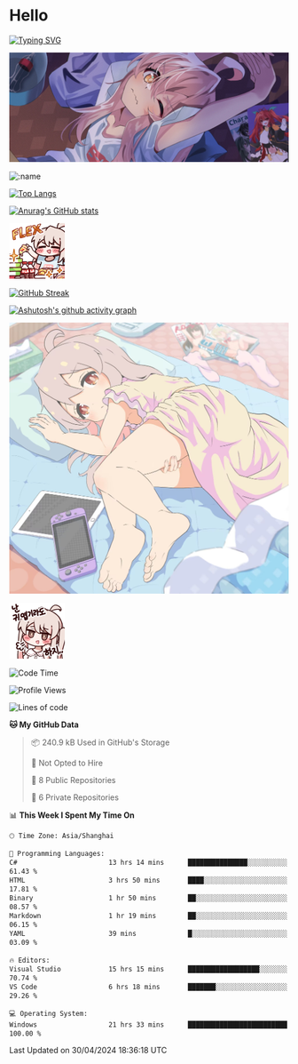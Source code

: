 # Hello

[![Typing SVG](https://readme-typing-svg.demolab.com?font=Fira+Code&pause=1000&color=F78FDE&width=435&lines=%E6%AC%A2%E8%BF%8E%E5%A4%A7%E4%BD%AC%E6%9D%A5%E8%AE%BF0v0)](https://git.io/typing-svg)

![bg.webp](bg.webp)

![:name](https://count.getloli.com/get/@hk416?theme=rule34)

[![Top Langs](https://github-readme-stats.vercel.app/api/top-langs/?username=qq583044063qq&locale=cn&hide=javascript,html,css&theme=tokyonight)](https://github.com/anuraghazra/github-readme-stats)

[![Anurag's GitHub stats](https://github-readme-stats.vercel.app/api?username=qq583044063qq&count_private=true&show_icons=true&locale=cn&theme=tokyonight)](https://github.com/anuraghazra/github-readme-stats)

![baimeng.png](mahiro_flex.png)

[![GitHub Streak](https://streak-stats.demolab.com/?user=qq583044063qq&locale=zh_Hans&theme=tokyonight)](https://git.io/streak-stats)

[![Ashutosh's github activity graph](https://github-readme-activity-graph.vercel.app/graph?username=qq583044063qq&theme=tokyo-night)](https://github.com/ashutosh00710/github-readme-activity-graph)

![mahiroshuiyi.jpg](assets/mahiroshuiyi.jpg)

![baimeng.png](mahiro.png)
<!--START_SECTION:waka-->
![Code Time](http://img.shields.io/badge/Code%20Time-845%20hrs%2019%20mins-blue)

![Profile Views](http://img.shields.io/badge/Profile%20Views-151-blue)

![Lines of code](https://img.shields.io/badge/From%20Hello%20World%20I%27ve%20Written-905.0%20thousand%20lines%20of%20code-blue)

**🐱 My GitHub Data** 

> 📦 240.9 kB Used in GitHub's Storage 
 > 
> 🚫 Not Opted to Hire
 > 
> 📜 8 Public Repositories 
 > 
> 🔑 6 Private Repositories 
 > 
📊 **This Week I Spent My Time On** 

```text
🕑︎ Time Zone: Asia/Shanghai

💬 Programming Languages: 
C#                       13 hrs 14 mins      ███████████████░░░░░░░░░░   61.43 % 
HTML                     3 hrs 50 mins       ████░░░░░░░░░░░░░░░░░░░░░   17.81 % 
Binary                   1 hr 50 mins        ██░░░░░░░░░░░░░░░░░░░░░░░   08.57 % 
Markdown                 1 hr 19 mins        ██░░░░░░░░░░░░░░░░░░░░░░░   06.15 % 
YAML                     39 mins             █░░░░░░░░░░░░░░░░░░░░░░░░   03.09 % 

🔥 Editors: 
Visual Studio            15 hrs 15 mins      ██████████████████░░░░░░░   70.74 % 
VS Code                  6 hrs 18 mins       ███████░░░░░░░░░░░░░░░░░░   29.26 % 

💻 Operating System: 
Windows                  21 hrs 33 mins      █████████████████████████   100.00 % 
```


 Last Updated on 30/04/2024 18:36:18 UTC
<!--END_SECTION:waka-->

